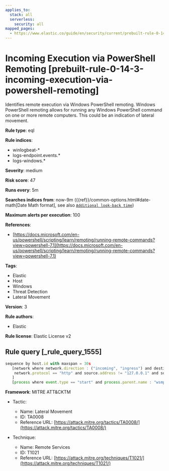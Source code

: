 ```yaml
---
applies_to:
  stack: all
  serverless:
    security: all
mapped_pages:
  - https://www.elastic.co/guide/en/security/current/prebuilt-rule-0-14-3-incoming-execution-via-powershell-remoting.html
---
```


# Incoming Execution via PowerShell Remoting [prebuilt-rule-0-14-3-incoming-execution-via-powershell-remoting]

Identifies remote execution via Windows PowerShell remoting. Windows PowerShell remoting allows for running any Windows PowerShell command on one or more remote computers. This could be an indication of lateral movement.

**Rule type**: eql

**Rule indices**:

* winlogbeat-*
* logs-endpoint.events.*
* logs-windows.*

**Severity**: medium

**Risk score**: 47

**Runs every**: 5m

**Searches indices from**: now-9m ({{ref}}/common-options.html#date-math[Date Math format], see also [`Additional look-back time`](docs-content://solutions/security/detect-and-alert/create-detection-rule.md#rule-schedule))

**Maximum alerts per execution**: 100

**References**:

* [https://docs.microsoft.com/en-us/powershell/scripting/learn/remoting/running-remote-commands?view=powershell-7.1](https://docs.microsoft.com/en-us/powershell/scripting/learn/remoting/running-remote-commands?view=powershell-7.1)

**Tags**:

* Elastic
* Host
* Windows
* Threat Detection
* Lateral Movement

**Version**: 3

**Rule authors**:

* Elastic

**Rule license**: Elastic License v2

## Rule query [_rule_query_1555]

```js
sequence by host.id with maxspan = 30s
   [network where network.direction : ("incoming", "ingress") and destination.port in (5985, 5986) and
    network.protocol == "http" and source.address != "127.0.0.1" and source.address != "::1"
   ]
   [process where event.type == "start" and process.parent.name : "wsmprovhost.exe" and not process.name : "conhost.exe"]
```

**Framework**: MITRE ATT&CKTM

* Tactic:

    * Name: Lateral Movement
    * ID: TA0008
    * Reference URL: [https://attack.mitre.org/tactics/TA0008/](https://attack.mitre.org/tactics/TA0008/)

* Technique:

    * Name: Remote Services
    * ID: T1021
    * Reference URL: [https://attack.mitre.org/techniques/T1021/](https://attack.mitre.org/techniques/T1021/)



